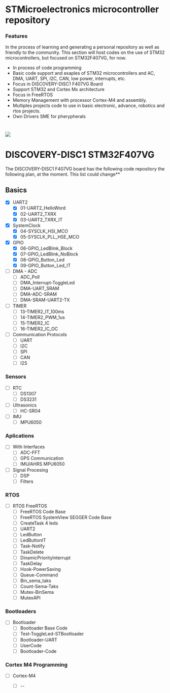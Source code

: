 # STMicroelectronics microcontroller repository
### Features

In the process of learning and generating a personal repository as well as friendly to the community. This section will host codes on the use of STM32 microcontrollers, but focused on STM32F407VG, for now. 

- In process of code programming
- Basic code support and exaples of STM32 microcontrollers and AC, DMA, UART, SPI, I2C, CAN, low power, interrupts, etc.
- Focus in DISCOVERY-DISC1 F407VG Board
- Support  STM32 and Cortex Mx architecture
- Focus in FreeRTOS
- Memory Management with processor Cortex-M4 and assembly.
- Multiples projects code to use in basic electronic, advance, robotics and rtos projects.
- Own Drivers SME for pherypherals

#




![](https://i.postimg.cc/SsDPs73D/Sin-t-tulo-2.png)




#

# DISCOVERY-DISC1 STM32F407VG

The DISCOVERY-DISC1 F407VG board has the following code repository the following plan, at the moment. This list could change**

## Basics

- [x] UART2
    - [x] 01-UART2_HelloWord
    - [x] 02-UART2_TXRX
    - [x] 03-UART2_TXRX_IT
- [x] SystemClock
    - [x] 04-SYSCLK_HSI_MCO
    - [x] 05-SYSCLK_PLL_HSE_MCO
- [x] GPIO
    - [x] 06-GPIO_LedBlink_Block
    - [x] 07-GPIO_LedBlink_NoBlock
    - [x] 08-GPIO_Button_Led
    - [x] 09-GPIO_Button_Led_IT
- [ ] DMA - ADC
    - [ ] ADC_Poll
    - [ ] DMA_Interrupt-ToggleLed
    - [ ] DMA-UART_SRAM
    - [ ] DMA-ADC-SRAM
    - [ ] DMA-SRAM-UART2-TX
- [ ] TIMER
    - [ ] 13-TIMER2_IT_100ms
    - [ ] 14-TIMER2_PWM_1us
    - [ ] 15-TIMER2_IC
    - [ ] 16-TIMER2_IC_OC
- [ ] Communication Protocols
    - [ ] UART
    - [ ] I2C
    - [ ] SPI
    - [ ] CAN
    - [ ] I2S

### Sensors

- [ ] RTC
    - [ ] DS1307
    - [ ] DS3231
- [ ] Ultrasonics
	- [ ] HC-SR04
- [ ] IMU
	- [ ] MPU6050

### Aplications

- [ ] With Interfaces
    - [ ] ADC-FFT
    - [ ] GPS Communication
	- [ ] IMU/AHRS MPU6050
- [ ] Signal Procesing
	- [ ] DSP
	- [ ] Filters
	
### RTOS

- [ ] RTOS FreeRTOS
    - [ ] FreeRTOS Code Base
    - [ ] FreeRTOS SystemView SEGGER Code Base
    - [ ] CreateTask 4 leds
    - [ ] UART2
    - [ ] LedButton
    - [ ] LedButtonIT
    - [ ] Task-Notify
    - [ ] TaskDelete
    - [ ] DinamicPriorityInterrupt
    - [ ] TaskDelay
    - [ ] Hook-PowerSaving
    - [ ] Queue-Command
    - [ ] Bin_sema_taks
    - [ ] Count-Sema-Taks
    - [ ] Mutex-BinSema
    - [ ] MutexAPI

### Bootloaders

- [ ] Bootloader
    - [ ] Bootloader Base Code
    - [ ] Test-ToggleLed-STBootloader
    - [ ] Bootloader-UART
    - [ ] UserCode
    - [ ] Bootloader-Code

### Cortex M4 Programming

- [ ] Cortex-M4
    - [ ] --


